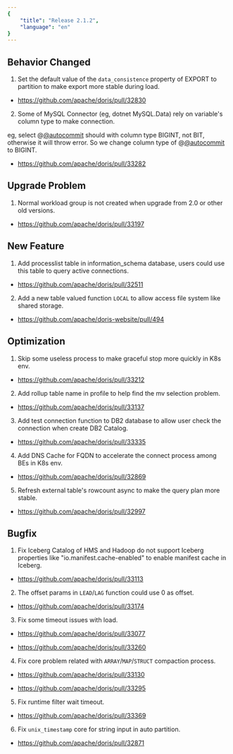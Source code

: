 ```yaml
---
{
    "title": "Release 2.1.2",
    "language": "en"
}
---
```


## Behavior Changed

1. Set the default value of the `data_consistence` property of EXPORT to partition to make export more stable during load. 

- https://github.com/apache/doris/pull/32830

2. Some of MySQL Connector (eg, dotnet MySQL.Data) rely on variable's column type to make connection.

  eg, select @[@autocommit]([@autocommit](https://github.com/autocommit)) should with column type BIGINT, not BIT, otherwise it will throw error. So we change column type of @[@autocommit](https://github.com/autocommit) to BIGINT. 

  - https://github.com/apache/doris/pull/33282


## Upgrade Problem

1. Normal workload group is not created when upgrade from 2.0 or other old versions. 

  - https://github.com/apache/doris/pull/33197

##  New Feature


1. Add processlist table in information_schema database, users could use this table to query active connections. 

  - https://github.com/apache/doris/pull/32511

2. Add a new table valued function `LOCAL` to allow access file system like shared storage. 

  - https://github.com/apache/doris-website/pull/494


## Optimization

1. Skip some useless process to make graceful stop more quickly in K8s env. 

  - https://github.com/apache/doris/pull/33212

2. Add rollup table name in profile to help find the mv selection problem. 

  - https://github.com/apache/doris/pull/33137

3. Add test connection function to DB2 database to allow user check the connection when create DB2 Catalog. 

  - https://github.com/apache/doris/pull/33335

4. Add DNS Cache for FQDN to accelerate the connect process among BEs in K8s env. 

  - https://github.com/apache/doris/pull/32869

5. Refresh external table's rowcount async to make the query plan more stable. 

  - https://github.com/apache/doris/pull/32997


## Bugfix


1. Fix Iceberg Catalog of HMS and Hadoop do not support Iceberg properties like "io.manifest.cache-enabled" to enable manifest cache in Iceberg. 

  - https://github.com/apache/doris/pull/33113

2. The offset params in `LEAD`/`LAG` function could use 0 as offset. 

  - https://github.com/apache/doris/pull/33174

3. Fix some timeout issues with load. 

  - https://github.com/apache/doris/pull/33077

  - https://github.com/apache/doris/pull/33260

4. Fix core problem related with `ARRAY`/`MAP`/`STRUCT` compaction process. 

  - https://github.com/apache/doris/pull/33130

  - https://github.com/apache/doris/pull/33295

5. Fix runtime filter wait timeout. 

  - https://github.com/apache/doris/pull/33369

6. Fix `unix_timestamp` core for string input in auto partition. 

  - https://github.com/apache/doris/pull/32871